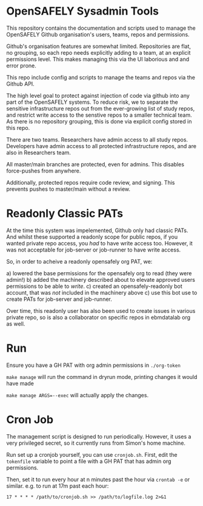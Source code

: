 # OpenSAFELY Sysadmin Tools

This repository contains the documentation and scripts used to manage
the OpenSAFELY Github organisation's users, teams, repos and
permissions.

Github's organisation features are somewhat limited. Repositories are
flat, no grouping, so each repo needs explicitly adding to a team, at an
explicit permissions level. This makes managing this via the UI
laborious and and error prone.

This repo include config and scripts to manage the teams and repos via
the Github API.

The high level goal to protect against injection of code via github into
any part of the OpenSAFELY systems. To reduce risk, we to separate the
sensitive infrastructure repos out from the ever-growing list of
study repos, and restrict write access to the senstive repos to a
smaller technical team.  As there is no repository grouping, this is
done via explicit config stored in this repo.

There are two teams. Researchers have admin access to all study repos.
Developers have admin access to all protected infrastructure repos, and
are also in Researchers team.

All master/main branches are protected, even for admins. This disables
force-pushes from anywhere.

Additionally, protected repos require code review, and signing. This
prevents pushes to master/main without a review.

# Readonly Classic PATs

At the time this system was impelemented, Github only had classic PATs. And
whilst these supported a readonly scope for public repos, if you wanted private
repo access, you *had* to have write access too. However, it was not acceptable
for job-server or job-runner to have write access.

So, in order to acheive a readonly opensafely org PAT, we:

a) lowered the base permissions for the opensafely org to read (they were admin!)
b) added the machinery described about to elevate approved users permissions to be able to *write*.
c) created an opensafely-readonly bot account, that was *not* included in the machinery above
c) use this bot use to create PATs for job-server and job-runner.

Over time, this readonly user has also been used to create issues in various
private repo, so is also a collaborator on specific repos in ebmdatalab org as well.

# Run

Ensure you have a GH PAT with org admin permissions in `./org-token`

`make manage` will run the command in dryrun mode, printing changes it would have made

`make manage ARGS=--exec` will actually apply the changes.


# Cron Job

The management script is designed to run periodically. However, it uses a very
privileged secret, so it currently runs from Simon's home machine.

Run set up a cronjob yourself, you can use `cronjob.sh`. First, edit the `tokenfile` variable to
point a file with a GH PAT that has admin org permissions.

Then, set it to run every hour at n minutes past the hour via `crontab -e` or similar.
e.g. to run at 17m past each hour:

`17 * * * * /path/to/cronjob.sh >> /path/to/logfile.log 2>&1`

